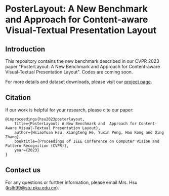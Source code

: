 # PosterLayout: A New Benchmark and Approach for Content-aware Visual-Textual Presentation Layout

## Introduction
This repository contains the new benchmark described in our CVPR 2023 paper "PosterLayout: A New Benchmark and Approach for Content-aware Visual-Textual Presentation Layout".
Codes are coming soon.

For more details and dataset downloads, please visit our [project page](http://59.108.48.34/tiki/PosterLayout/).


<!--
## How to Run
### Requirement
-->

## Citation
If our work is helpful for your research, please cite our paper:
```
@inproceedings{hsu2023posterlayout,
    title={PosterLayout: A New Benchmark and  Approach for Content-Aware Visual-Textual Presentation Layout},
    author={HsiaoYuan Hsu, Xiangteng He, Yuxin Peng, Hao Kong and Qing Zhang},
    booktitle={Proceedings of IEEE Conference on Computer Vision and Pattern Recognition (CVPR)},
    year={2023}
}
```

## Contact us
For any questions or further information, please email Mrs. Hsu (kslh99@stu.pku.edu.cn).
